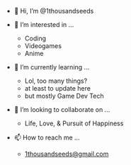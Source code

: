 - 👋 Hi, I’m @1thousandseeds

- 👀 I’m interested in ...
  - Coding
  - Videogames
  - Anime

- 🌱 I’m currently learning ...
  - Lol, too many things?
  - at least to update here
  - but mostly Game Dev Tech

- 💞️ I’m looking to collaborate on ...
  - Life, Love, & Pursuit of Happiness

- 📫 How to reach me ...
  - 1thousandseeds@gmail.com

<!---
1thousandseeds/1thousandseeds is a ✨ special ✨ repository because its `README.md` (this file) appears on your GitHub profile.
You can click the Preview link to take a look at your changes.
--->
